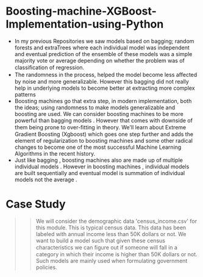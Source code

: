 # Boosting-machine-XGBoost-Implementation-using-Python
* In my previous Repositories we saw models based on bagging; random forests and extraTrees where each individual model was independent and eventual prediction of the ensemble of these models was a simple majority vote or average depending on whether the problem was of classiﬁcation of regression.
* The randomness in the process, helped the model become less aﬀected by noise and more generalizable. However this bagging did not really help in underlying models to become better at extracting more complex patterns
* Boosting machines go that extra step, in modern implementation, both the ideas; using randomness to make models generalizable and boosting are used.  We can consider boosting machines to be more powerful than bagging models . However that comes with downside of them being prone to over-ﬁtting in theory. We'll learn about Extreme Gradient Boosting (Xgboost) which goes one step further and adds the element of regularization to boosting machines and some other radical changes to become one of the most successful Machine Learning Algorithms in the recent history.
* Just like bagging , boosting machines also are made up of multiple individual models . However in boosting machines , individual models are built sequentially and eventual model is summation of individual models not the average . 

# Case Study
>>We will consider the demographic data 'census_income.csv' for this module. This is typical census data. This data has been labeled with annual income less than 50K dollars or not. We want to build a model such that given these census characteristics we can ﬁgure out if someone will fall in a category in which their income is higher than 50K dollars or not. Such models are mainly used when formulating government policies.
